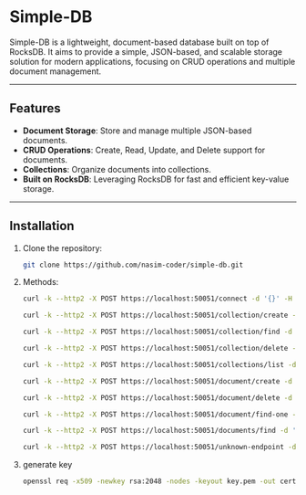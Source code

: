 # Simple-DB

Simple-DB is a lightweight, document-based database built on top of RocksDB. It aims to provide a simple, JSON-based, and scalable storage solution for modern applications, focusing on CRUD operations and multiple document management.

---

## Features

- **Document Storage**: Store and manage multiple JSON-based documents.
- **CRUD Operations**: Create, Read, Update, and Delete support for documents.
- **Collections**: Organize documents into collections.
- **Built on RocksDB**: Leveraging RocksDB for fast and efficient key-value storage.

---

## Installation

1. Clone the repository:
   ```bash
   git clone https://github.com/nasim-coder/simple-db.git


2. Methods:
   ```bash
   curl -k --http2 -X POST https://localhost:50051/connect -d '{}' -H "Content-Type: application/json"

   curl -k --http2 -X POST https://localhost:50051/collection/create -d '{"collectionName": "myCollection"}' -H "Content-Type: application/json"

   curl -k --http2 -X POST https://localhost:50051/collection/find -d '{"collectionName": "myCollection"}' -H "Content-Type: application/json"

   curl -k --http2 -X POST https://localhost:50051/collection/delete -d '{"collectionName": "myCollection"}' -H "Content-Type: application/json"

   curl -k --http2 -X POST https://localhost:50051/collections/list -d '{}' -H "Content-Type: application/json"

   curl -k --http2 -X POST https://localhost:50051/document/create -d '{"collectionName": "myCollection", "data": {"name": "John", "age": 30}}' -H "Content-Type: application/json"

   curl -k --http2 -X POST https://localhost:50051/document/delete -d '{"collectionName": "myCollection", "query": {"name": "John"}}' -H "Content-Type: application/json"

   curl -k --http2 -X POST https://localhost:50051/document/find-one -d '{"collectionName": "myCollection", "query": {"name": "John"}}' -H "Content-Type: application/json"

   curl -k --http2 -X POST https://localhost:50051/documents/find -d '{"collectionName": "myCollection", "query": {"age": 30}, "options": []}' -H "Content-Type: application/json"

   curl -k --http2 -X POST https://localhost:50051/unknown-endpoint -d '{}' -H "Content-Type: application/json"

3. generate key

   ```bash
   openssl req -x509 -newkey rsa:2048 -nodes -keyout key.pem -out cert.pem -days 365




